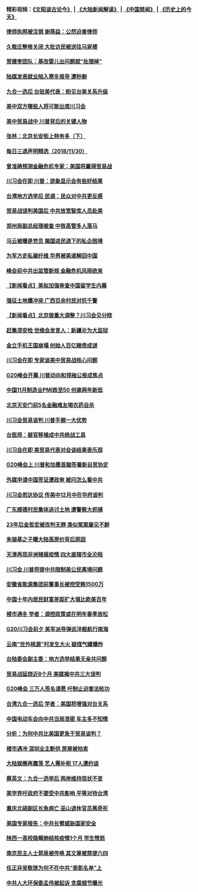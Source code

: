 #### 精彩视频：[《文昭谈古论今》](https://github.com/gfw-breaker/wenzhao/blob/master/README.md?t=12010931) | [《大陆新闻解读》](https://github.com/gfw-breaker/ntdtv-comedy/blob/master/README.md?t=12010931) | [《中国禁闻》](https://github.com/gfw-breaker/ntdtv-news/blob/master/README.md?t=12010931) | [《历史上的今天》](https://github.com/gfw-breaker/today-in-history/blob/master/README.md?t=12010931) 

#### [律师执照被注销 谢燕益：公然迫害律师](../pages/nsc413/n10885135.md?t=12010931) 


#### [久敬庄整修关闭 大批访民被送往马家楼](../pages/nsc413/n10885010.md?t=12010931) 

#### [贺建奎团队：基改婴儿出问题就“处理掉”](../pages/nsc413/n10885039.md?t=12010931) 

#### [陆媒发表就业陷入寒冬报导 遭秒删](../pages/nsc413/n10884792.md?t=12010931) 

#### [九合一选后 台驻美代表：盼见台美关系升级](../pages/nsc413/n10885014.md?t=12010931) 

#### [美中双方哪些人将可能出席川习会](../pages/nsc413/n10885005.md?t=12010931) 

#### [美中贸易战中 川普背后的关键人物](../pages/nsc413/n10884767.md?t=12010931) 

#### [张林：北京长安街上特务多（下）](../pages/nsc413/n10884987.md?t=12010931) 

#### [每日三退声明精选（2018/11/30）](../pages/nsc413/n10884924.md?t=12010931) 

#### [曾准确预测金融危机专家：美国将赢得贸易战](../pages/nsc413/n10884588.md?t=12010931) 

#### [川习会在即 川普：迹象显示会有些好结果](../pages/nsc413/n10884381.md?t=12010931) 

#### [台湾地方选举后 民调：民众对中共更反感](../pages/nsc413/n10884397.md?t=12010931) 

#### [贸易战误判美国后 中共放宽智库人员赴美](../pages/nsc413/n10883875.md?t=12010931) 

#### [郑州局副总经理被查 中铁高管多人落马](../pages/nsc413/n10884586.md?t=12010931) 

#### [马云被曝是党员 揭国进民退下的私企困境](../pages/nsc413/n10884354.md?t=12010931) 

#### [为军方走私碳纤维 华男被美递解回中国](../pages/nsc413/n10884519.md?t=12010931) 

#### [峰会前中共出监管新规 金融危机风雨欲来](../pages/nsc413/n10882822.md?t=12010931) 

#### [【新闻看点】美拟加强审查中国留学生内幕](../pages/nsc413/n10884162.md?t=12010931) 

#### [强征土地爆冲突 广西百余村民对抗千警](../pages/nsc413/n10884503.md?t=12010931) 

#### [【新闻看点】北京做重大调整？川习会见分晓](../pages/nsc413/n10884055.md?t=12010931) 

#### [赶集须安检 世维会发言人：新疆沦为大监狱](../pages/nsc413/n10884334.md?t=12010931) 

#### [金立手机王国崩塌 创始人百亿赌债成谜](../pages/nsc413/n10884409.md?t=12010931) 

#### [川习会在即 专家谈美中贸易战核心问题](../pages/nsc413/n10884287.md?t=12010931) 

#### [G20峰会开幕 川普动向和领袖公报成焦点](../pages/nsc413/n10884060.md?t=12010931) 

#### [中国11月制造业PMI跌至50 创逾两年新低](../pages/nsc413/n10884109.md?t=12010931) 

#### [北京天安门前5名金融难友喝农药自杀](../pages/nsc413/n10884179.md?t=12010931) 

#### [川习会贸易谈判 川普手握一大优势](../pages/nsc413/n10884168.md?t=12010931) 

#### [台医师：器官移植成中共统战工具](../pages/nsc413/n10883707.md?t=12010931) 

#### [川习会在即 美贸易代表对会谈结果表乐观](../pages/nsc413/n10884015.md?t=12010931) 

#### [G20峰会上 川普和加墨首脑签署新自贸协定](../pages/nsc413/n10883937.md?t=12010931) 

#### [外媒申请中国签证遭政审 被问怎么看中共](../pages/nsc413/n10883688.md?t=12010931) 

#### [川习会若达协议 传美中12月中在华府谈判](../pages/nsc413/n10883914.md?t=12010931) 

#### [广东顺德村民集体追讨土地 遭警察大抓捕](../pages/nsc413/n10883477.md?t=12010931) 

#### [23年后金哲宏被改判无罪 类似冤案屡见不鲜](../pages/nsc413/n10883188.md?t=12010931) 


#### [朱镕基之子曝大陆高房价背后原因](../pages/nsc413/n10883494.md?t=12010931) 

#### [天津再现非洲猪瘟疫情 四大直辖市全沦陷](../pages/nsc413/n10883534.md?t=12010931) 

#### [川习会 川普将提中共限制美公民离境问题](../pages/nsc413/n10883635.md?t=12010931) 

#### [安徽省能源集团前董事长被控受贿1500万](../pages/nsc413/n10883387.md?t=12010931) 

#### [中国十年内居民财富差距扩大堪比欧美百年](../pages/nsc413/n10883020.md?t=12010931) 

#### [楼市遇冬 学者：调控政策或在明年春季放松](../pages/nsc413/n10883070.md?t=12010931) 

#### [G20川习会前夕 美军派导弹巡洋舰航行南海](../pages/nsc413/n10883306.md?t=12010931) 

#### [云南“世外桃源”村发生大火 疑煤气罐爆炸](../pages/nsc413/n10882982.md?t=12010931) 

#### [台陆委会副主委：地方选举结果无亲共问题](../pages/nsc413/n10883142.md?t=12010931) 

#### [贸易战延烧近8个月 美媒揭中共三大误判](../pages/nsc413/n10883072.md?t=12010931) 

#### [G20峰会 三万人签名请愿 吁制止迫害法轮功](../pages/nsc413/n10881913.md?t=12010931) 

#### [台湾九合一选后 学者：美国将增强对台关系](../pages/nsc413/n10882968.md?t=12010931) 

#### [中国电动车会向中共当局泄密 车主多不知情](../pages/nsc413/n10883037.md?t=12010931) 

#### [分析：为何中共比美国更急于贸易谈判？](../pages/nsc413/n10882299.md?t=12010931) 

#### [楼市遇冷 深圳业主断供 房屋被拍卖](../pages/nsc413/n10882878.md?t=12010931) 

#### [大陆娱圈再震荡 艺人需补税 17人遭约谈](../pages/nsc413/n10882428.md?t=12010931) 

#### [蔡英文：九合一选举后 两岸维持现状不变](../pages/nsc413/n10882683.md?t=12010931) 

#### [美学界吁政府不要受中共影响 平等对待台湾](../pages/nsc413/n10882760.md?t=12010931) 

#### [重庆北碚副区长急病亡 巫山退休官员离奇死](../pages/nsc413/n10882481.md?t=12010931) 

#### [美国专家报告：中共长臂威胁国家安全](../pages/nsc413/n10882227.md?t=12010931) 

#### [陕西一高校隐瞒肺结核疫情1个月 学生愤怒](../pages/nsc413/n10882671.md?t=12010931) 

#### [南京民主人士郭泉被传唤 其文章被禁提六四](../pages/nsc413/n10882707.md?t=12010931) 

#### [任正非吴敬琏为何不在中共“表彰名单”上](../pages/nsc413/n10882411.md?t=12010931) 

#### [中共人大环保委孟伟被起诉 贪腐细节曝光](../pages/nsc413/n10880264.md?t=12010931) 

